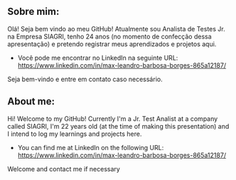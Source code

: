 Sobre mim:
------------------
 
 Olá! Seja bem vindo ao meu GitHub! Atualmente sou Analista de Testes Jr. na Empresa SIAGRI, tenho 24 anos (no momento de confecção dessa apresentação) e pretendo registrar meus aprendizados e projetos aqui.

- Você pode me encontrar no LinkedIn na seguinte URL: https://www.linkedin.com/in/max-leandro-barbosa-borges-865a12187/

Seja bem-vindo e entre em contato caso necessário.
 
About me:
------------------

Hi! Welcome to my GitHub! Currently I'm a Jr. Test Analist at a company called SIAGRI, I'm 22 years old (at the time of making this presentation) and I intend to log my learnings and projects here.

- You can find me at LinkedIn on the following URL: https://www.linkedin.com/in/max-leandro-barbosa-borges-865a12187/

Welcome and contact me if necessary
<!---
maxlbborges/maxlbborges is a ✨ special ✨ repository because its `README.md` (this file) appears on your GitHub profile.
You can click the Preview link to take a look at your changes.
--->
